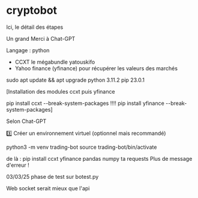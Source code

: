 # cryptobot

Ici, le détail des étapes

Un grand Merci à Chat-GPT

Langage : python
 - CCXT le mégabundle yatouskifo
 - Yahoo finance (yfinance) pour récupérer les valeurs des marchés

sudo apt update && apt upgrade
python 3.11.2
pip 23.0.1

[Installation des modules ccxt puis yfinance

pip install ccxt --break-system-packages !!!!
pip install yfinance --break-system-packages]

Selon Chat-GPT

3️⃣ Créer un environnement virtuel (optionnel mais recommandé)

python3 -m venv trading-bot
source trading-bot/bin/activate

de là : pip install ccxt yfinance pandas numpy ta requests
Plus de message d'erreur !

03/03/25 phase de test sur botest.py

Web socket serait mieux que l'api




